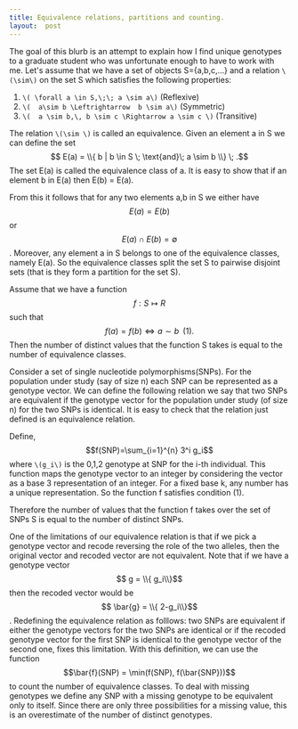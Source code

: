```yaml
---
title: Equivalence relations, partitions and counting. 
layout:  post
--- 
```


The goal of this blurb is an attempt to explain how I find unique genotypes to a graduate student who was unfortunate enough to have to work with me. 
Let's assume that we have a set of objects S={a,b,c,...} and a relation `\(\sim\)` on the set S which satisfies
the following properties:

1. `\( \forall a \in S,\;\; a \sim a\)` (Reflexive)
2. `\(  a\sim b \Leftrightarrow  b \sim a\)`  (Symmetric)
3. `\(  a \sim b,\, b \sim c \Rightarrow a \sim c \)` (Transitive)

The relation `\(\sim \)` is called an equivalence. 
Given an element a in S we can define the set 
$$ E(a) = \\{ b | b \in S \; \text{and}\; a \sim b \\} \; .$$ 
The set E(a) is called the equivalence class of a. It is easy to show that if an element b in E(a) then E(b) = E(a).

From this it follows that for any two elements a,b in S we either have $$E(a)=E(b)$$ or $$E(a) \cap E(b) = \emptyset$$ . Moreover, any element a in S belongs to one of the equivalence classes, namely E(a).
So the equivalence classes split the set S to pairwise disjoint sets (that is they form a partition for the set S). 

Assume that we have a function $$f: S \mapsto  R $$ such that $$ f(a) = f(b) \Leftrightarrow a \sim b \;\;(1). $$
Then the number of distinct values that the function S takes is equal to the number of equivalence classes.

Consider a set of single nucleotide polymorphisms(SNPs). For the population under study (say of size n) each SNP can be represented as a genotype vector.  We can define the following relation we say that two SNPs are equivalent if the genotype vector for the population under study (of size n) for the two SNPs is identical.  It is easy to check that the relation just defined is an equivalence relation. 

Define,   $$f(SNP)=\sum_{i=1}^{n} 3^i g_i$$
where `\(g_i\)` is the 0,1,2 genotype at SNP for the i-th individual. This function maps the genotype vector to an integer by considering the vector as a base 3 representation of an integer. For a fixed base k, any number has a unique representation. So the function f satisfies condition (1).

Therefore the number of values that the function f takes over the set of SNPs S is equal to the number of distinct SNPs.

One of the limitations of our equivalence relation is that if we pick a genotype vector and recode reversing the role of the two alleles, then the original vector and recoded vector are not equivalent. Note that if we have a genotype vector $$ g = \\{ g_i\\}$$ then the recoded vector would be $$ \bar{g} = \\{ 2-g_i\\}$$. 
Redefining the equivalence relation as folllows: two SNPs are equivalent if either the genotype vectors for the two SNPs are identical or if the recoded genotype vector for the first SNP is identical to the genotype vector of the second one, fixes this limitation. With this definition, we can use the function $$\bar{f}(SNP) = \min(f(SNP), f(\bar{SNP}))$$ to count the number of equivalence classes. To deal with missing genotypes we define any SNP with a missing genotype to be equivalent only to itself. Since there are only three possibilities for a missing value, this is an overestimate of the number of distinct genotypes. 

  
